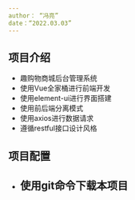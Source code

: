 ```yaml
---
author： “冯亮”
date：“2022.03.03”
---
```


## 项目介绍
- 趣购物商城后台管理系统
- 使用Vue全家桶进行前端开发
- 使用element-ui进行界面搭建
- 使用前后端分离模式
- 使用axios进行数据请求
- 遵循restful接口设计风格

## 项目配置
- 使用git命令下载本项目
    - 
 